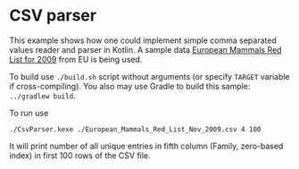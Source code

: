 # CSV parser

 This example shows how one could implement simple comma separated values reader and parser in Kotlin.
A sample data [European Mammals Red List for 2009](https://data.europa.eu/euodp/en/data/dataset?res_format=CSV)
from EU is being used.

To build use `./build.sh` script without arguments (or specify `TARGET` variable if cross-compiling).
You also may use Gradle to build this sample: `../gradlew build`.

To run use

    ./CsvParser.kexe ./European_Mammals_Red_List_Nov_2009.csv 4 100

It will print number of all unique entries in fifth column
(Family, zero-based index) in first 100 rows of the CSV file.
